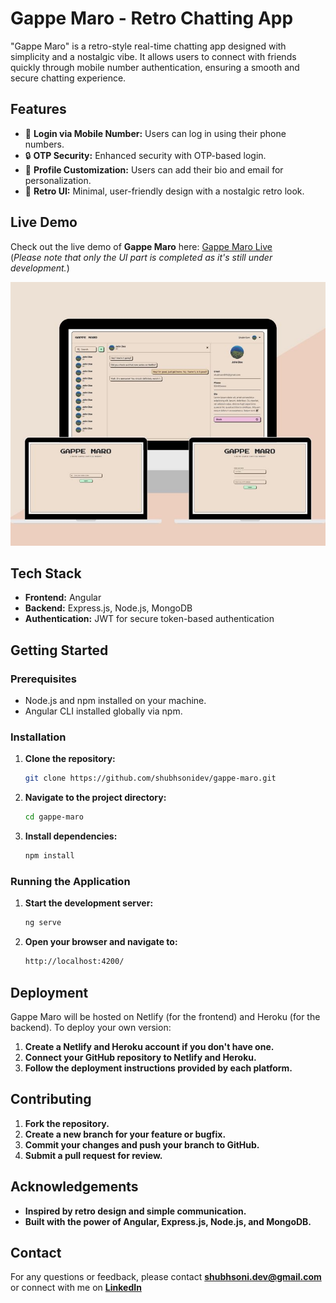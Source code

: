 # **Gappe Maro - Retro Chatting App**

"Gappe Maro" is a retro-style real-time chatting app designed with simplicity and a nostalgic vibe. It allows users to connect with friends quickly through mobile number authentication, ensuring a smooth and secure chatting experience.

## **Features**

- 📱 **Login via Mobile Number:** Users can log in using their phone numbers.
- 🔒 **OTP Security:** Enhanced security with OTP-based login.
- 📝 **Profile Customization:** Users can add their bio and email for personalization.
- 💬 **Retro UI:** Minimal, user-friendly design with a nostalgic retro look.

## **Live Demo**

Check out the live demo of **Gappe Maro** here: [Gappe Maro Live](https://gappe-maro.netlify.app/login)  
(_Please note that only the UI part is completed as it's still under development._)

![Mockup Screenshot](https://raw.githubusercontent.com/shubhsonidev/gappe-maro/main/1724728499760.jpeg)

## **Tech Stack**

- **Frontend:** Angular
- **Backend:** Express.js, Node.js, MongoDB
- **Authentication:** JWT for secure token-based authentication

## **Getting Started**

### **Prerequisites**

- Node.js and npm installed on your machine.
- Angular CLI installed globally via npm.

### **Installation**

1. **Clone the repository:**

   ```bash
   git clone https://github.com/shubhsonidev/gappe-maro.git
   ```

2. **Navigate to the project directory:**

   ```bash
   cd gappe-maro
   ```

3. **Install dependencies:**

   ```bash
   npm install
   ```

### **Running the Application**

1. **Start the development server:**

   ```bash
   ng serve
   ```

2. **Open your browser and navigate to:**

   ```bash
   http://localhost:4200/
   ```

## **Deployment**

Gappe Maro will be hosted on Netlify (for the frontend) and Heroku (for the backend). To deploy your own version:

1. **Create a Netlify and Heroku account if you don't have one.**
2. **Connect your GitHub repository to Netlify and Heroku.**
3. **Follow the deployment instructions provided by each platform.**

## **Contributing**

1. **Fork the repository.**
2. **Create a new branch for your feature or bugfix.**
3. **Commit your changes and push your branch to GitHub.**
4. **Submit a pull request for review.**

## **Acknowledgements**

- **Inspired by retro design and simple communication.**
- **Built with the power of Angular, Express.js, Node.js, and MongoDB.**

## **Contact**

For any questions or feedback, please contact **[shubhsoni.dev@gmail.com](mailto:shubhsoni.dev@gmail.com)** or connect with me on **[LinkedIn](https://www.linkedin.com/in/shubh-soni-7b8590225/)**

